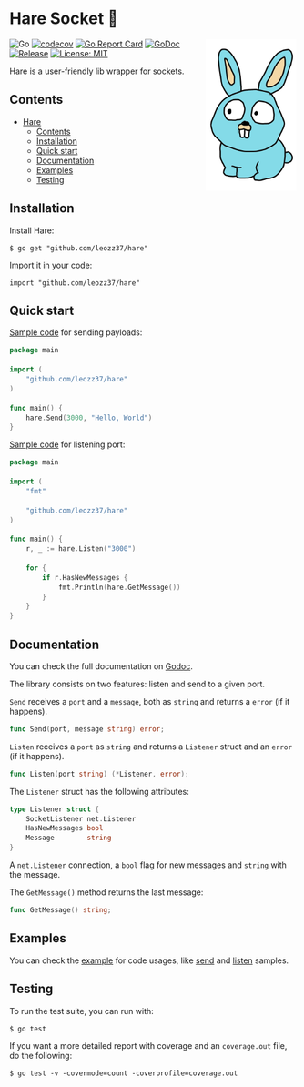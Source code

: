 # Hare Socket 🐇

<img align="right" width="159px" src="./resources/images/small-icon.png">

![Go](https://github.com/leozz37/hare/workflows/Go/badge.svg)
[![codecov](https://codecov.io/gh/leozz37/hare/branch/main/graph/badge.svg?token=QC44PEpHRi)](https://codecov.io/gh/leozz37/hare)
[![Go Report Card](https://goreportcard.com/badge/github.com/leozz37/hare)](https://goreportcard.com/report/github.com/leozz37/hare)
[![GoDoc](https://pkg.go.dev/badge/github.com/leozz37/hare?status.svg)](https://pkg.go.dev/github.com/leozz37/hare?tab=doc)
[![Release](https://img.shields.io/github/v/release/leozz37/hare)](https://github.com/leozz37/hare/releases)
[![License: MIT](https://img.shields.io/badge/License-MIT-yellow.svg)](https://opensource.org/licenses/MIT)

Hare is a user-friendly lib wrapper for sockets.

## Contents

- [Hare](#hare-)
  - [Contents](#contents)
  - [Installation](#installation)
  - [Quick start](#quick-start)
  - [Documentation](#documentation)
  - [Examples](#examples)
  - [Testing](#testing)

## Installation

Install Hare:

```shell
$ go get "github.com/leozz37/hare"
```

Import it in your code:

```shell
import "github.com/leozz37/hare"
```

## Quick start

[Sample code](./examples/send.go) for sending payloads:

```go
package main

import (
    "github.com/leozz37/hare"
)

func main() {
    hare.Send(3000, "Hello, World")
}
```

[Sample code](./examples/listen.go) for listening port:

```go
package main

import (
    "fmt"

    "github.com/leozz37/hare"
)

func main() {
    r, _ := hare.Listen("3000")

    for {
        if r.HasNewMessages {
            fmt.Println(hare.GetMessage())
        }
    }
}
```

## Documentation

You can check the full documentation on [Godoc](https://pkg.go.dev/github.com/leozz37/hare#section-documentation).

The library consists on two features: listen and send to a given port.

`Send` receives a `port` and a `message`, both as `string` and returns a `error` (if it happens).

```go
func Send(port, message string) error;
```

`Listen` receives a `port` as `string` and returns a `Listener` struct and an `error` (if it happens).

```go
func Listen(port string) (*Listener, error);
```

The `Listener` struct has the following attributes:

```go
type Listener struct {
	SocketListener net.Listener
	HasNewMessages bool
	Message        string
}
```

A `net.Listener` connection, a `bool` flag for new messages and `string` with the message.

The `GetMessage()` method returns the last message:

```go
func GetMessage() string;
```

## Examples

You can check the [example](./examples) for code usages, like [send](./examples/send.go) and [listen](./examples/listen.go) samples.

## Testing

To run the test suite, you can run with:

```shell
$ go test
```

If you want a more detailed report with coverage and an `coverage.out` file, do the following:

```shell
$ go test -v -covermode=count -coverprofile=coverage.out
```

